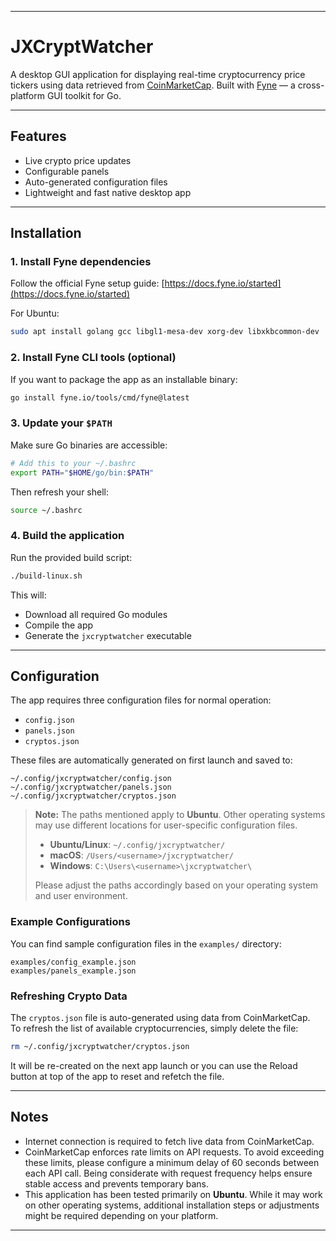 
---

# JXCryptWatcher

A desktop GUI application for displaying real-time cryptocurrency price tickers using data retrieved from [CoinMarketCap](https://coinmarketcap.com/). Built with [Fyne](https://fyne.io/) — a cross-platform GUI toolkit for Go.

---

## Features

- Live crypto price updates
- Configurable panels
- Auto-generated configuration files
- Lightweight and fast native desktop app

---

## Installation

### 1. Install Fyne dependencies

Follow the official Fyne setup guide: [https://docs.fyne.io/started](https://docs.fyne.io/started)

For Ubuntu:

```bash
sudo apt install golang gcc libgl1-mesa-dev xorg-dev libxkbcommon-dev
```

### 2. Install Fyne CLI tools (optional)

If you want to package the app as an installable binary:

```bash
go install fyne.io/tools/cmd/fyne@latest
```

### 3. Update your `$PATH`

Make sure Go binaries are accessible:

```bash
# Add this to your ~/.bashrc
export PATH="$HOME/go/bin:$PATH"
```

Then refresh your shell:

```bash
source ~/.bashrc
```

### 4. Build the application

Run the provided build script:

```bash
./build-linux.sh
```

This will:
- Download all required Go modules
- Compile the app
- Generate the `jxcryptwatcher` executable

---

## Configuration

The app requires three configuration files for normal operation:

- `config.json`
- `panels.json`
- `cryptos.json`

These files are automatically generated on first launch and saved to:

```
~/.config/jxcryptwatcher/config.json
~/.config/jxcryptwatcher/panels.json
~/.config/jxcryptwatcher/cryptos.json
```
> **Note:** The paths mentioned apply to **Ubuntu**. Other operating systems may use different locations for user-specific configuration files.  
> 
> - **Ubuntu/Linux**: `~/.config/jxcryptwatcher/`
> - **macOS**: `/Users/<username>/jxcryptwatcher/`
> - **Windows**: `C:\Users\<username>\jxcryptwatcher\`
> 
> Please adjust the paths accordingly based on your operating system and user environment.

### Example Configurations

You can find sample configuration files in the `examples/` directory:

```
examples/config_example.json
examples/panels_example.json
```

### Refreshing Crypto Data

The `cryptos.json` file is auto-generated using data from CoinMarketCap.  
To refresh the list of available cryptocurrencies, simply delete the file:

```bash
rm ~/.config/jxcryptwatcher/cryptos.json
```

It will be re-created on the next app launch or you can use the Reload button at top of the app to reset and refetch the file.

---

## Notes

- Internet connection is required to fetch live data from CoinMarketCap.
- CoinMarketCap enforces rate limits on API requests. To avoid exceeding these limits, please configure a minimum delay of 60 seconds between each API call. Being considerate with request frequency helps ensure stable access and prevents temporary bans.
- This application has been tested primarily on **Ubuntu**. While it may work on other operating systems, additional installation steps or adjustments might be required depending on your platform.

---
